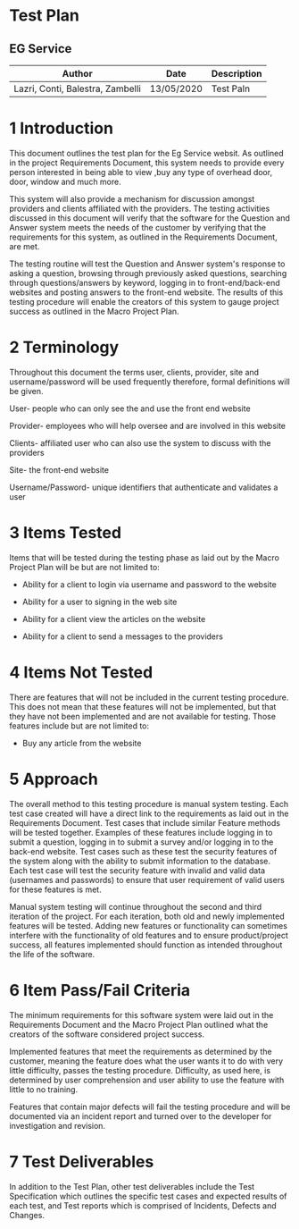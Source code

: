 # Test Plan

## EG Service

| Author | Date | Description |
| --- | --- | --- |
|  Lazri, Conti, Balestra, Zambelli | 13/05/2020 | Test Paln |
# 1 Introduction

This document outlines the test plan for the Eg Service websit. As outlined in the project Requirements Document, this system needs to provide every person interested in being able to view ,buy any type of overhead door, door, window and much more.

This system will also provide a mechanism for discussion amongst providers and clients affiliated with the providers. The testing activities discussed in this document will verify that the software for the Question and Answer system meets the needs of the customer by verifying that the requirements for this system, as outlined in the Requirements Document, are met.

The testing routine will test the Question and Answer system&#39;s response to asking a question, browsing through previously asked questions, searching through questions/answers by keyword, logging in to front-end/back-end websites and posting answers to the front-end website. The results of this testing procedure will enable the creators of this system to gauge project success as outlined in the Macro Project Plan.

# 2 Terminology

Throughout this document the terms user, clients, provider, site and username/password will be used frequently therefore, formal definitions will be given.

User- people who can only see the and use the front end website

Provider- employees who will help oversee and are involved in this website

Clients- affiliated user who can also use the system to discuss with the providers

Site- the front-end website

Username/Password- unique identifiers that authenticate and validates a user

# 3 Items Tested

Items that will be tested during the testing phase as laid out by the Macro Project Plan will be but are not limited to:

- Ability for a client to login via username and password to the website

- Ability for a user to signing in the web site

- Ability for a client view the articles on the website

- Ability for a client to send a messages to the providers

# 4 Items Not Tested

There are features that will not be included in the current testing procedure. This does not mean that these features will not be implemented, but that they have not been implemented and are not available for testing. Those features include but are not limited to:

- Buy any article from the website

# 5 Approach

The overall method to this testing procedure is manual system testing. Each test case created will have a direct link to the requirements as laid out in the Requirements Document. Test cases that include similar Feature methods will be tested together. Examples of these features include logging in to submit a question, logging in to submit a survey and/or logging in to the back-end website. Test cases such as these test the security features of the system along with the ability to submit information to the database. Each test case will test the security feature with invalid and valid data (usernames and passwords) to ensure that user requirement of valid users for these features is met.

Manual system testing will continue throughout the second and third iteration of the project. For each iteration, both old and newly implemented features will be tested. Adding new features or functionality can sometimes interfere with the functionality of old features and to ensure product/project success, all features implemented should function as intended throughout the life of the software.


# 6 Item Pass/Fail Criteria

The minimum requirements for this software system were laid out in the Requirements Document and the Macro Project Plan outlined what the creators of the software considered project success.

Implemented features that meet the requirements as determined by the customer, meaning the feature does what the user wants it to do with very little difficulty, passes the testing procedure. Difficulty, as used here, is determined by user comprehension and user ability to use the feature with little to no training.

Features that contain major defects will fail the testing procedure and will be documented via an incident report and turned over to the developer for investigation and revision.


# 7 Test Deliverables

In addition to the Test Plan, other test deliverables include the Test Specification which outlines the specific test cases and expected results of each test, and Test reports which is comprised of Incidents, Defects and Changes.


